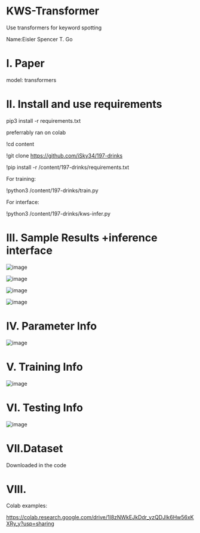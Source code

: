 # KWS-Transformer

Use transformers for keyword spotting

Name:Eisler Spencer T. Go

# I. Paper

model: transformers



# II. Install and use requirements

pip3 install -r requirements.txt

preferrably ran on colab

!cd content

!git clone https://github.com/iSky34/197-drinks

!pip install -r /content/197-drinks/requirements.txt

For training:

!python3 /content/197-drinks/train.py

For interface:

!python3 /content/197-drinks/kws-infer.py




# III. Sample Results +inference interface

![image](https://user-images.githubusercontent.com/103951064/171042109-0e30ab8d-24c4-40c1-94fa-d4a063e197a9.png)


![image](https://user-images.githubusercontent.com/103951064/171042067-e1e92f19-6051-4b06-b803-814d661d2e30.png)


![image](https://user-images.githubusercontent.com/103951064/171041936-4a3ed3d3-6377-46e7-b7e5-d8e84ed5d9da.png)


![image](https://user-images.githubusercontent.com/103951064/171041972-c00e5d2c-bfc3-4676-b9ec-495b113894c7.png)




# IV. Parameter Info

![image](https://user-images.githubusercontent.com/103951064/171051275-597f6faf-f2b8-4497-8db6-c1d7bb1ce82c.png)



# V. Training Info
![image](https://user-images.githubusercontent.com/103951064/171051250-a4ca589b-5674-4931-b92c-661b8f1e6681.png)


# VI. Testing Info

![image](https://user-images.githubusercontent.com/103951064/171051431-1dcd426a-4c81-45eb-a46f-f172b770dc18.png)




# VII.Dataset
Downloaded in the code

# VIII.
Colab examples:

https://colab.research.google.com/drive/1l8zNWkEJkDdr_yzQDJIk6Hw56xKXRy_y?usp=sharing


